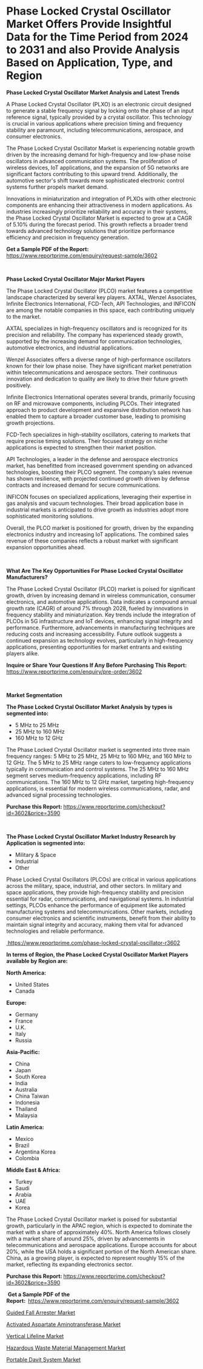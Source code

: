 <p><h1>Phase Locked Crystal Oscillator Market Offers Provide Insightful Data for the Time Period from 2024 to 2031 and also Provide Analysis Based on Application, Type, and Region</h1></p><p><strong>Phase Locked Crystal Oscillator Market Analysis and Latest Trends</strong></p>
<p><p>A Phase Locked Crystal Oscillator (PLXO) is an electronic circuit designed to generate a stable frequency signal by locking onto the phase of an input reference signal, typically provided by a crystal oscillator. This technology is crucial in various applications where precision timing and frequency stability are paramount, including telecommunications, aerospace, and consumer electronics.</p><p>The Phase Locked Crystal Oscillator Market is experiencing notable growth driven by the increasing demand for high-frequency and low-phase noise oscillators in advanced communication systems. The proliferation of wireless devices, IoT applications, and the expansion of 5G networks are significant factors contributing to this upward trend. Additionally, the automotive sector's shift towards more sophisticated electronic control systems further propels market demand. </p><p>Innovations in miniaturization and integration of PLXOs with other electronic components are enhancing their attractiveness in modern applications. As industries increasingly prioritize reliability and accuracy in their systems, the Phase Locked Crystal Oscillator Market is expected to grow at a CAGR of 5.10% during the forecast period. This growth reflects a broader trend towards advanced technology solutions that prioritize performance efficiency and precision in frequency generation.</p></p>
<p><strong>Get a Sample PDF of the Report:&nbsp;</strong> <a href="https://www.reportprime.com/enquiry/request-sample/3602?utm_campaign=1834&utm_medium=2&utm_source=Github&utm_content=ia&utm_term=27112024&utm_id=phase-locked-crystal-oscillator">https://www.reportprime.com/enquiry/request-sample/3602</a></p>
<p>&nbsp;</p>
<p><strong>Phase Locked Crystal Oscillator Major Market Players</strong></p>
<p><p>The Phase Locked Crystal Oscillator (PLCO) market features a competitive landscape characterized by several key players. AXTAL, Wenzel Associates, Infinite Electronics International, FCD-Tech, API Technologies, and INFICON are among the notable companies in this space, each contributing uniquely to the market.</p><p>AXTAL specializes in high-frequency oscillators and is recognized for its precision and reliability. The company has experienced steady growth, supported by the increasing demand for communication technologies, automotive electronics, and industrial applications. </p><p>Wenzel Associates offers a diverse range of high-performance oscillators known for their low phase noise. They have significant market penetration within telecommunications and aerospace sectors. Their continuous innovation and dedication to quality are likely to drive their future growth positively.</p><p>Infinite Electronics International operates several brands, primarily focusing on RF and microwave components, including PLCOs. Their integrated approach to product development and expansive distribution network has enabled them to capture a broader customer base, leading to promising growth projections.</p><p>FCD-Tech specializes in high-stability oscillators, catering to markets that require precise timing solutions. Their focused strategy on niche applications is expected to strengthen their market position.</p><p>API Technologies, a leader in the defense and aerospace electronics market, has benefitted from increased government spending on advanced technologies, boosting their PLCO segment. The company’s sales revenue has shown resilience, with projected continued growth driven by defense contracts and increased demand for secure communications.</p><p>INFICON focuses on specialized applications, leveraging their expertise in gas analysis and vacuum technologies. Their broad application base in industrial markets is anticipated to drive growth as industries adopt more sophisticated monitoring solutions. </p><p>Overall, the PLCO market is positioned for growth, driven by the expanding electronics industry and increasing IoT applications. The combined sales revenue of these companies reflects a robust market with significant expansion opportunities ahead.</p></p>
<p>&nbsp;</p>
<p><strong>What Are The Key Opportunities For Phase Locked Crystal Oscillator Manufacturers?</strong></p>
<p><p>The Phase Locked Crystal Oscillator (PLCO) market is poised for significant growth, driven by increasing demand in wireless communication, consumer electronics, and automotive applications. Data indicates a compound annual growth rate (CAGR) of around 7% through 2028, fueled by innovations in frequency stability and miniaturization. Key trends include the integration of PLCOs in 5G infrastructure and IoT devices, enhancing signal integrity and performance. Furthermore, advancements in manufacturing techniques are reducing costs and increasing accessibility. Future outlook suggests a continued expansion as technology evolves, particularly in high-frequency applications, presenting opportunities for market entrants and existing players alike.</p></p>
<p><strong>Inquire or Share Your Questions If Any Before Purchasing This Report:</strong> <a href="https://www.reportprime.com/enquiry/pre-order/3602?utm_campaign=1834&utm_medium=2&utm_source=Github&utm_content=ia&utm_term=27112024&utm_id=phase-locked-crystal-oscillator">https://www.reportprime.com/enquiry/pre-order/3602</a></p>
<p>&nbsp;</p>
<p><strong>Market Segmentation</strong></p>
<p><strong>The Phase Locked Crystal Oscillator Market Analysis by types is segmented into:</strong></p>
<p><ul><li>5 MHz to 25 MHz</li><li>25 MHz to 160 MHz</li><li>160 MHz to 12 GHz</li></ul></p>
<p><p>The Phase Locked Crystal Oscillator market is segmented into three main frequency ranges: 5 MHz to 25 MHz, 25 MHz to 160 MHz, and 160 MHz to 12 GHz. The 5 MHz to 25 MHz range caters to low-frequency applications typically in communication and control systems. The 25 MHz to 160 MHz segment serves medium-frequency applications, including RF communications. The 160 MHz to 12 GHz market, targeting high-frequency applications, is essential for modern wireless communications, radar, and advanced signal processing technologies.</p></p>
<p><strong>Purchase this Report:&nbsp;</strong><a href="https://www.reportprime.com/checkout?id=3602&price=3590&utm_campaign=1834&utm_medium=2&utm_source=Github&utm_content=ia&utm_term=27112024&utm_id=phase-locked-crystal-oscillator">https://www.reportprime.com/checkout?id=3602&price=3590</a></p>
<p>&nbsp;</p>
<p><strong>The Phase Locked Crystal Oscillator Market Industry Research by Application is segmented into:</strong></p>
<p><ul><li>Military & Space</li><li>Industrial</li><li>Other</li></ul></p>
<p><p>Phase Locked Crystal Oscillators (PLCOs) are critical in various applications across the military, space, industrial, and other sectors. In military and space applications, they provide high-frequency stability and precision essential for radar, communications, and navigational systems. In industrial settings, PLCOs enhance the performance of equipment like automated manufacturing systems and telecommunications. Other markets, including consumer electronics and scientific instruments, benefit from their ability to maintain signal integrity and accuracy, making them vital for advanced technologies and reliable performance.</p></p>
<p><a href="https://www.reportprime.com/phase-locked-crystal-oscillator-r3602?utm_campaign=1834&utm_medium=2&utm_source=Github&utm_content=ia&utm_term=27112024&utm_id=phase-locked-crystal-oscillator">&nbsp;https://www.reportprime.com/phase-locked-crystal-oscillator-r3602</a></p>
<p><strong>In terms of Region, the Phase Locked Crystal Oscillator Market Players available by Region are:</strong></p>
<p>
    <p> <strong> North America: </strong>
        <ul>
            <li>United States</li>
            <li>Canada</li>
        </ul>
        </p> 
    <p> <strong> Europe: </strong>
        <ul>
            <li>Germany</li>
            <li>France</li>
            <li>U.K.</li>
            <li>Italy</li>
            <li>Russia</li>
        </ul>
        </p> 
    <p> <strong> Asia-Pacific: </strong>
        <ul>
            <li>China</li>
            <li>Japan</li>
            <li>South Korea</li>
            <li>India</li>
            <li>Australia</li>
            <li>China Taiwan</li>
            <li>Indonesia</li>
            <li>Thailand</li>
            <li>Malaysia</li>
        </ul>
        </p> 
    <p> <strong> Latin America: </strong>
        <ul>
            <li>Mexico</li>
            <li>Brazil</li>
            <li>Argentina Korea</li>
            <li>Colombia</li>
        </ul>
        </p> 
    <p> <strong> Middle East & Africa: </strong>
        <ul>
            <li>Turkey</li>
            <li>Saudi</li>
            <li>Arabia</li>
            <li>UAE</li>
            <li>Korea</li>
        </ul>
    </p>
    </p>
<p><p>The Phase Locked Crystal Oscillator market is poised for substantial growth, particularly in the APAC region, which is expected to dominate the market with a share of approximately 40%. North America follows closely with a market share of around 25%, driven by advancements in telecommunications and aerospace applications. Europe accounts for about 20%, while the USA holds a significant portion of the North American share. China, as a growing player, is expected to represent roughly 15% of the market, reflecting its expanding electronics sector.</p></p>
<p><strong>Purchase this Report: </strong><a href="https://www.reportprime.com/checkout?id=3602&price=3590&utm_campaign=1834&utm_medium=2&utm_source=Github&utm_content=ia&utm_term=27112024&utm_id=phase-locked-crystal-oscillator">https://www.reportprime.com/checkout?id=3602&price=3590</a></p>
<p>&nbsp;<strong>Get a Sample PDF of the Report:&nbsp;&nbsp;</strong><a href="https://www.reportprime.com/enquiry/request-sample/3602?utm_campaign=1834&utm_medium=2&utm_source=Github&utm_content=ia&utm_term=27112024&utm_id=phase-locked-crystal-oscillator">https://www.reportprime.com/enquiry/request-sample/3602</a></p>
<p><strong></strong></p>
<p><p><a href="https://www.linkedin.com/pulse/global-guided-fall-arrester-nexus-sector-confluences-g6pke?utm_campaign=1834&utm_medium=2&utm_source=Github&utm_content=ia&utm_term=27112024&utm_id=phase-locked-crystal-oscillator">Guided Fall Arrester Market</a></p><p><a href="https://issuu.com/reportprime-2/docs/activated-aspartate-aminotransferas_d0cf8542522cf3?utm_campaign=1834&utm_medium=2&utm_source=Github&utm_content=ia&utm_term=27112024&utm_id=phase-locked-crystal-oscillator">Activated Aspartate Aminotransferase Market</a></p><p><a href="https://www.linkedin.com/pulse/vertical-lifeline-market-regional-outlook-competition-2024-2031-neadc?utm_campaign=1834&utm_medium=2&utm_source=Github&utm_content=ia&utm_term=27112024&utm_id=phase-locked-crystal-oscillator">Vertical Lifeline Market</a></p><p><a href="https://issuu.com/reportprime-2/docs/hazardous-waste-material-management_a1830389da92e2?utm_campaign=1834&utm_medium=2&utm_source=Github&utm_content=ia&utm_term=27112024&utm_id=phase-locked-crystal-oscillator">Hazardous Waste Material Management Market</a></p><p><a href="https://www.linkedin.com/pulse/portable-davit-system-momentum-charting-73-cagr-path-zenfe?utm_campaign=1834&utm_medium=2&utm_source=Github&utm_content=ia&utm_term=27112024&utm_id=phase-locked-crystal-oscillator">Portable Davit System Market</a></p></p>